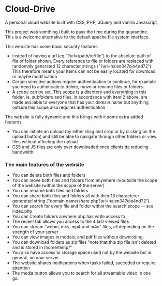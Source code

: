 # Cloud-Drive
A personal cloud website built with CSS, PHP, JQuery and vanilla Javascript

This project was somthing i built to pass the time during the quarantine. This is a welcome alternative to the default apache file system interface.

This website has some basic security features.
* Instead of having a url (eg "?url=/path/to/file") to the absolute path of file of folder shown, Every reference to file or folders are replaced with randomnly generated 13 character strings ("?url=haien347qio4nd72"). This therefore means your items can not be easily located for download or maybe modification 
* Certain sensitive actions require authentication to continue, for example you need to autheticate to delete, move or rename files or folders.
* A scope can be set. This scope is a directory and everything in this folder, ie. subfolders and files, in accordance with item 2 above, are made available to everyone that has your domain name but anything outside this scope also requires authentication

The website is fully dynamic and this brings with it some extra added features.
* You can initiate an upload (by either drag and drop or by clicking on the upload button) and still be able to navigate through other folders or view files without affecting the upload
* CSS and JS files are only ever downloaded once clientside reducing bandwidth

### The main features of the website
* You can delete both files and folders
* You can move both files and folders from anywhere in/outside the scope of the website (within the scope of the server)
* You can rename both files and folders
* You can share both files and folders all with their 13 characterer generated string ("domain.name/share.php?url=haien347qio4nd72")
* You can search for every file and folder within the search scope -- see index.php
* You can Create folders anwhere php has write access to
* The recent tab allows you access to the 4 last viewed files
* You can stream "webm, mkv, mp4 and m4v" files, all depending on the strength of your server
* You can view images in modals, and pdf files without downloding.
* You can download folders as zip files "note that this zip file isn't deleted and is stored in /home/temp/"
* You also have access to storage space used not by the website but in general, on your server.
* The website shares notifications when tasks failed, succeded or require attention
* The media button allows you to search for all streamable video in one go.
